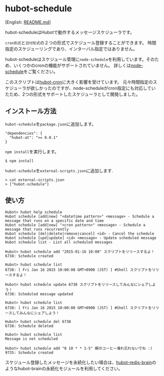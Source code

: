 # hubot-schedule

\[English: [README.md](README.md)\]

hubot-scheduleはHubotで動作するメッセージスケジューラです。

`cron形式`と`日付形式`の２つの形式でスケジュール登録することができます。
時間指定のスケジューリングであり、インターバル指定ではありません。

hubot-scheduleはスケジュール管理に`node-schedule`を利用しています。そのため、いくつかのcronの機能がサポートされていません。
詳しくは[node-schedule](https://github.com/mattpat/node-schedule)をご覧ください。

このスクリプトは[hubot-cron](https://github.com/miyagawa/hubot-cron)に大きく影響を受けています。
元々時間指定のスケジューラが欲しかったのですが、node-scheduleがcron指定にも対応していたため、2つの形式をサポートしたスケジューラとして開発しました。



## インストール方法

`hubot-schedule`を`package.json`に追加します。

```
"dependencies": {
  "hubot-at": ">= 0.0.1"
}
```

`npm install`を実行します。

```
$ npm install
```

`hubot-schedule`を`external-scripts.json`に追加します.

```
> cat external-scripts.json
> ["hubot-schedule"]
```


## 使い方

```
Hubot> hubot help schedule
Hubot schedule [add|new] "<datetime pattern>" <message> - Schedule a message that runs on a specific date and time
Hubot schedule [add|new] "<cron pattern>" <message> - Schedule a message that runs recurrently
Hubot schedule [del|delete|remove|cancel] <id> - Cancel the schedule
Hubot schedule [upd|update] <id> <message> - Update scheduled message
Hubot schedule list - List all scheduled messages

Hubot> hubot schedule add "2015-01-16 10:00" スクリプトをリリースするよ！
6738: Schedule created

Hubot> hubot schedule list
6738: [ Fri Jan 16 2015 10:00:00 GMT+0900 (JST) ] #Shell スクリプトをリリースするよ！

Hubot> hubot schedule update 6738 スクリプトをリリースしてみんなにシェアしよう！
6738: Scheduled message updated

Hubot> hubot schedule list
6738: [ Fri Jan 16 2015 10:00:00 GMT+0900 (JST) ] #Shell スクリプトをリリースしてみんなにシェアしよう！

Hubot> hubot schedule del 6738
6738: Schedule deleted

Hubot> hubot schedule list
Message is not scheduled

Hubot> hubot schedule add "0 10 * * 1-5" 朝のコーヒー淹れ忘れないでね :)
9735: Schedule created
```

スケジュール登録したメッセージを永続化したい場合は、[hubot-redis-brain](https://github.com/hubot-scripts/hubot-redis-brain)のようなhubot-brainの永続化モジュールを利用してください。

